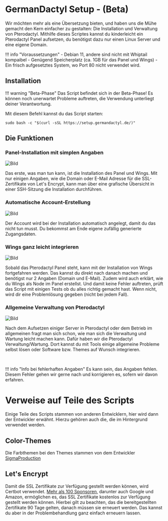 
# GermanDactyl Setup - (Beta)

Wir möchten mehr als eine Übersetzung bieten, und haben uns die Mühe gemacht den Kern einfacher zu gestalten: Die Installation und Verwaltung von Pterodactyl.
Mithilfe dieses Scriptes kannst du kinderleicht ein Pterodactyl Panel aufsetzen, du benötigst dazu nur einen Linux Server und eine eigene Domain.

!!! info "Voraussetzungen"
    - Debian 11, andere sind nicht mit Whiptail kompaibel
    - Genügend Speicherplatz (ca. 1GB für das Panel und Wings)
    - Ein frisch aufgesetztes System, wo Port 80 nicht verwendet wird.

## Installation

!!! warning "Beta-Phase"
    Das Script befindet sich in der Beta-Phase! Es können noch unerwartet Probleme auftreten, die Verwendung unterliegt deiner Verantwortung.

Mit diesem Befehl kannst du das Script starten:
```
sudo bash -c "$(curl -sSL https://setup.germandactyl.de/)"
```


## Die Funktionen

### Panel-Installation mit simplen Angaben
![Bild](https://i.imgur.com/7163oVV.png)

Das erste, was man tun kann, ist die Installation des Panel und Wings. Mit nur einigen Angaben, wie die Domain oder E-Mail Adresse für die SSL-Zertifikate von Let's Encrypt, kann man über eine grafische Übersicht in einer SSH-Sitzung die Installation durchführen.

### Automatische Account-Erstellung
![Bild](https://i.imgur.com/lkv65jd.png)

Der Account wird bei der Installation automatisch angelegt, damit du das nicht tun musst. Du bekommst am Ende eigene zufällig generierte Zugangsdaten.

### Wings ganz leicht integrieren
![Bild](https://i.imgur.com/Ca6BrLS.png)

Sobald das Pterodactyl Panel steht, kann mit der Installation von Wings fortgefahren werden. Das kannst du direkt nach danach machen und benötigst nur 2 Angaben (Domain und E-Mail). Zudem wird auch erklärt, wie du Wings als Node im Panel erstellst. Und damit keine Fehler auftreten, prüft das Script mit einigen Tests ob du alles richtig gemacht hast. Wenn nicht, wird dir eine Problemlösung gegeben (nicht bei jedem Fall).

### Allgemeine Verwaltung von Pterodactyl
![Bild](https://i.imgur.com/uYh4sg4.png)

Nach dem Aufsetzen einiger Server in Pterodactyl oder dem Betrieb im allgemeinen fragt man sich schon, wie man sich die Verwaltung und Wartung leicht machen kann. Dafür haben wir die Pterodactyl Verwaltung/Wartung. Dort kannst du mit Tools einige allgemeine Probleme selbst lösen oder Software bzw. Themes auf Wunsch integrieren.

<br>

!!! info "Info bei fehlerhaften Angaben"
    Es kann sein, das Angaben fehlen. Diesem Fehler gehen wir gerne nach und korrigieren es, sofern wir davon erfahren.

# Verweise auf Teile des Scripts

Einige Teile des Scripts stammen von anderen Entwicklern, hier wird dann der Entwickler erwähnt. Hierzu gehören auch die, die im Hintergrund verwendet werden.

## Color-Themes
Die Farbthemen bei den Themes stammen von dem Entwickler  [SigmaProduction](https://github.com/Sigma-Production/PteroFreeStuffinstaller)

## Let's Encrypt
Damit die SSL Zertifikate zur Verfügung gestellt werden können, wird Certbot verwendet. [Mehr als 100 Sponsoren](https://letsencrypt.org/de/sponsors/), darunter auch Google und Amazon, ermöglichen es, das SSL Zertifikate kostenlos zur Verfügung gestellt werden können. Hierbei gilt zu beachten, das die bereitgestellten Zertifikate 90 Tage gelten, danach müssen sie erneuert werden. Das kannst du aber in der Problembehandlung ganz einfach erneuern lassen. 
